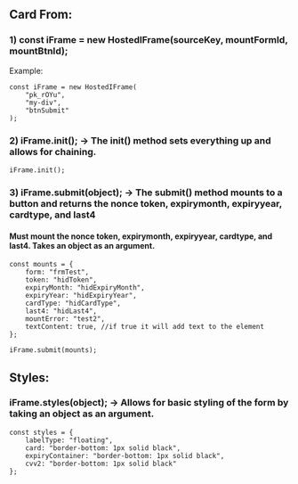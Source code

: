 ## Card From:
### 1) const iFrame = new HostedIFrame(sourceKey, mountFormId, mountBtnId);

Example:
```
const iFrame = new HostedIFrame(
	"pk_rOYu",
	"my-div",
	"btnSubmit"
);
```

### 2) iFrame.init(); -> The init() method sets everything up and allows for chaining.
```
iFrame.init();
```

### 3) iFrame.submit(object); -> The submit() method mounts to a button and returns the nonce token, expirymonth, expiryyear, cardtype, and last4 
#### Must mount the nonce token, expirymonth, expiryyear, cardtype, and last4. Takes an object as an argument.
```
const mounts = {
	form: "frmTest",
	token: "hidToken",
	expiryMonth: "hidExpiryMonth",
	expiryYear: "hidExpiryYear",
	cardType: "hidCardType",
	last4: "hidLast4",
	mountError: "test2",
	textContent: true, //if true it will add text to the element
};

iFrame.submit(mounts);
```

## Styles:
### iFrame.styles(object); -> Allows for basic styling of the form by taking an object as an argument.
```
const styles = {
	labelType: "floating",
	card: "border-bottom: 1px solid black",
	expiryContainer: "border-bottom: 1px solid black",
	cvv2: "border-bottom: 1px solid black"
};
```
